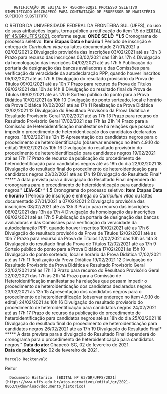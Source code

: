         RETIFICAÇÃO DO EDITAL Nº 45GRUFFS2021 PROCESSO SELETIVO SIMPLIFICADO 001CHAPECÓ PARA CONTRATAÇÃO DE PROFESSOR DE MAGISTÉRIO SUPERIOR SUBSTITUTO  

 O REITOR DA UNIVERSIDADE FEDERAL DA FRONTEIRA SUL (UFFS), no uso de suas atribuições legais, torna público a retificação do item 1.5 do [EDITAL Nº 45/GR/UFFS/2021](https://www.uffs.edu.br/atos-normativos/edital/gr/2021-0045), conforme segue:   **ONDE SE LÊ:** **“1.5** Cronograma do processo seletivo:     **Item**   **Etapas**   **Data e horário**     1   Período de inscrição e entrega do *Curriculum vitae*  ou lattes documentado   27/01/2021 a 02/02/2021     2   Divulgação provisória das inscrições   03/02/2021 até as 13h     3   Prazo para recurso das inscrições   03/02/2021 das 13h às 17h     4   Divulgação da homologação das inscrições   04/02/2021 até as 17h     5   Publicação da portaria de designação das bancas avaliadoras e das Comissões para verificação da veracidade da autodeclaração PPP, quando houver inscritos   05/02/2021 até as 17h     6   Divulgação do resultado provisório da Prova de Títulos   09/02/2021 até as 10h     7   Prazo para recurso da Prova de Títulos   09/02/2021 das 10h às 14h     8   Divulgação do resultado final da Prova de Títulos   09/02/2021 até as 17h     9   Sorteio público do ponto para a Prova Didática   10/02/2021 às 10h     10   Divulgação do ponto sorteado, local e horário da Prova Didática   10/02/2021 até as 17h     11   Realização da Prova Didática   12/02/2021     12   Divulgação do Resultado Provisório da Prova Didática e Resultado Provisório Geral   17/02/2021 até as 17h     13   Prazo para recurso do Resultado Provisório Geral   17/02/2021 das 17h às 21h     14   Prazo para a Comissão de Heteroidentificação manifestar se há relações que possam impedir o procedimento de heteroidenticação dos candidatos declarados negros.   18/02/2021 às 12h     15   Apresentação dos candidatos negros para o procedimento de heteroidentificação (observar endereço no item 4.9.10 do edital)   19/02/2021 às 10h     16   Divulgação do resultado provisório do procedimento de heteroidentificação para candidatos negros   19/02/2021 até as 17h     17   Prazo de recurso da publicação do procedimento de heteroidentificação para candidatos negros   até as 18h do dia 22/02/2021     18   Divulgação do resultado final do procedimento de heteroidenticação para candidatos negros   23/02/2021 até as 17h     19   Divulgação do Resultado Final*         *****  A data prevista para a divulgação do Resultado Final dependerá do cronograma para o procedimento de heteroidenticação para candidatos negros."   **LEIA-SE:** “ **1.5** Cronograma do processo seletivo:     **Item**   **Etapas**   **Data e horário**     1   Período de inscrição e entrega do *Curriculum vitae*  ou lattes documentado   27/01/2021 a 07/02/2021     2   Divulgação provisória das inscrições   08/02/2021 até as 13h     3   Prazo para recurso das inscrições   08/02/2021 das 13h às 17h     4   Divulgação da homologação das inscrições   09/02/2021 até as 17h     5   Publicação da portaria de designação das bancas avaliadoras e das Comissões para verificação da veracidade da autodeclaração PPP, quando houver inscritos   10/02/2021 até as 17h     6   Divulgação do resultado provisório da Prova de Títulos   12/02/2021 até as 10h     7   Prazo para recurso da Prova de Títulos   12/02/2021 das 10h às 14h     8   Divulgação do resultado final da Prova de Títulos   12/02/2021 até as 17h     9   Sorteio público do ponto para a Prova Didática   17/02/2021 às 15h     10   Divulgação do ponto sorteado, local e horário da Prova Didática   17/02/2021 até as 17h     11   Realização da Prova Didática   19/02/2021     12   Divulgação do Resultado Provisório da Prova Didática e Resultado Provisório Geral   22/02/2021 até as 17h     13   Prazo para recurso do Resultado Provisório Geral   22/02/2021 das 17h às 21h     14   Prazo para a Comissão de Heteroidentificação manifestar se há relações que possam impedir o procedimento de heteroidenticação dos candidatos declarados negros.   23/02/2021 às 12h     15   Apresentação dos candidatos negros para o procedimento de heteroidentificação (observar endereço no item 4.9.10 do edital)   24/02/2021 às 10h     16   Divulgação do resultado provisório do procedimento de heteroidentificação para candidatos negros   24/02/2021 até as 17h     17   Prazo de recurso da publicação do procedimento de heteroidentificação para candidatos negros   até as 18h do dia 25/02/2021     18   Divulgação do resultado final do procedimento de heteroidenticação para candidatos negros   26/02/2021 até as 17h     19   Divulgação do Resultado Final*         *****  A data prevista para a divulgação do Resultado Final dependerá do cronograma para o procedimento de heteroidenticação para candidatos negros."        **Data do ato:** Chapecó-SC, 02 de fevereiro de 2021.   
 **Data de publicação:**  02 de fevereiro de 2021. 

    Marcelo Recktenvald   
 Reitor 

      Documento Histórico  [EDITAL Nº 63/GR/UFFS/2021](https://www.uffs.edu.br/atos-normativos/edital/gr/2021-0063/@@download/documento_historico)     
      